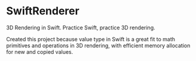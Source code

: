 # SwiftRenderer
3D Rendering in Swift. Practice Swift, practice 3D rendering.

Created this project because value type in Swift is a great fit to math primitives and operations in 3D rendering, with efficient memory allocation for new and copied values.
